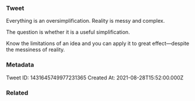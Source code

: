 ### Tweet
Everything is an oversimplification. Reality is messy and complex.

The question is whether it is a useful simplification.

Know the limitations of an idea and you can apply it to great effect—despite the messiness of reality.

### Metadata
Tweet ID: 1431645749977231365
Created At: 2021-08-28T15:52:00.000Z

### Related

